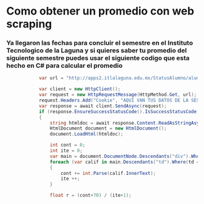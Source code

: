 # Como obtener un promedio con web scraping 

### Ya llegaron las fechas para concluir el semestre en el Instituto Tecnologico de la Laguna y si quieres saber tu promedio del siguiente semestre puedes usar el siguiente codigo que esta hecho en C# para calcular el promedio

``` C#
            var url = "http://apps2.itlalaguna.edu.mx/StatusAlumno/alumnos/frmKardex.aspx";

            var client = new HttpClient();
            var request = new HttpRequestMessage(HttpMethod.Get, url);
            request.Headers.Add("Cookie", "AQUI VAN TUS DATOS DE LA SESION");
            var response = await client.SendAsync(request);
            if (response.EnsureSuccessStatusCode().IsSuccessStatusCode)
            {
                string htmldoc = await response.Content.ReadAsStringAsync();
                HtmlDocument document = new HtmlDocument();
                document.LoadHtml(htmldoc);

                int cont = 0;
                int ite = 0;
                var main = document.DocumentNode.Descendants("div").Where(div => div.GetClasses().Contains("span-24")).FirstOrDefault();
                foreach (var calif in main.Descendants("td").Where(td => td.GetClasses().Contains("calificacion")))
                {
                    cont += int.Parse(calif.InnerText);
                    ite ++;
                }

                float r = (cont+70) / (ite+1);


```
